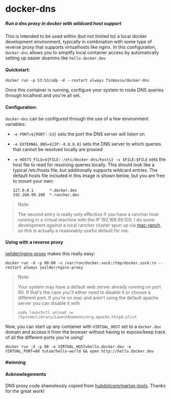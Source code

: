 # docker-dns

##### Run a dns proxy in docker with wildcard host support

This is intended to be used within (but not limited to) a local docker development environment, typically in combination with some type of reverse proxy that supports virtualhosts like nginx. In this configuration, `docker-dns` allows you to simplify local container access by automatically setting up easier doamins like `hello.docker.dev`

#### Quickstart:

`docker run -p 53:53/udp -d --restart always finboxio/docker-dns`

Once this container is running, configure your system to route DNS queries through localhost and you're all set.

#### Configuration:

`docker-dns` can be configured through the use of a few environment variables:

-  `-e PORT=${PORT:-53}` sets the port the DNS server will listen on
-  `-e EXTERNAL_DNS=${IP:-8.8.8.8}` sets the DNS server to which queries that cannot be resolved locally are proxied
-  `-e HOSTS_FILE=${FILE:-/etc/docker-dns/hosts} -v $FILE:$FILE` sets the host file to read for resolving queries locally. This should look like a typical /etc/hosts file, but additionally supports wildcard entries. The default hosts file included in this image is shown below, but you are free to mount your own:

	```
	127.0.0.1 		*.docker.dev
	192.168.99.100 	*.rancher.dev
	```

> Note:
>
> The second entry is really only effective if you have a rancher host running in a virtual machine with the IP 192.168.99.100. I do some development against a local rancher cluster spun up via [mac-ranch](https://github.com/finboxio/mac-ranch), so this is actually a reasonably useful default for me.
>

#### Using with a reverse proxy

[jwilder/nginx-proxy](https://github.com/jwilder/nginx-proxy) makes this really easy:

`docker run -d -p 80:80 -v /var/run/docker.sock:/tmp/docker.sock:ro --restart always jwilder/nginx-proxy`

> Note:
>
> Your system may have a default web server already running on port 80. If that's the case you'll either need to disable it or choose a different port. If you're on mac and aren't using the default apache server you can disable it with
>
> `sudo launchctl unload -w /System/Library/LaunchDaemons/org.apache.httpd.plist`
>

Now, you can start up any container with `VIRTUAL_HOST` set to a `docker.dev` domain and access it from the browser without having to expose/keep track of all the different ports you're using!

`docker run -d -p 80 -e VIRTUAL_HOST=hello.docker.dev -e VIRTUAL_PORT=80 tutum/hello-world && open http://hello.docker.dev`

#### \#winning

#### Acknowlegements

DNS proxy code shamelessly copied from [hubdotcom/marlon-tools](https://github.com/hubdotcom/marlon-tools). Thanks for the great work!
